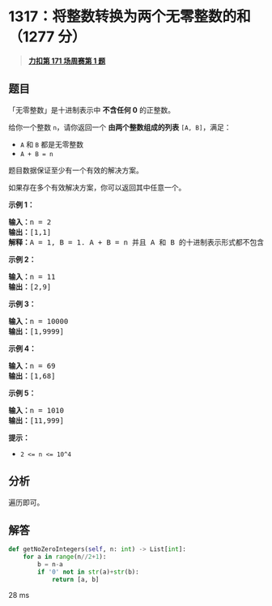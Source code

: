 # 1317：将整数转换为两个无零整数的和（1277 分）


> <u>**[力扣第 171 场周赛第 1 题](https://leetcode.cn/problems/convert-integer-to-the-sum-of-two-no-zero-integers/)**</u>

## 题目

<p>「无零整数」是十进制表示中 <strong>不含任何 0</strong> 的正整数。</p>

<p>给你一个整数 <code>n</code>，请你返回一个 <strong>由两个整数组成的列表</strong> <code>[A, B]</code>，满足：</p>

<ul>
<li><code>A</code> 和 <code>B</code> 都是无零整数</li>
<li><code>A + B = n</code></li>
</ul>

<p>题目数据保证至少有一个有效的解决方案。</p>

<p>如果存在多个有效解决方案，你可以返回其中任意一个。</p>



<p><strong>示例 1：</strong></p>

<pre><strong>输入：</strong>n = 2
<strong>输出：</strong>[1,1]
<strong>解释：</strong>A = 1, B = 1. A + B = n 并且 A 和 B 的十进制表示形式都不包含任何 0 。
</pre>

<p><strong>示例 2：</strong></p>

<pre><strong>输入：</strong>n = 11
<strong>输出：</strong>[2,9]
</pre>

<p><strong>示例 3：</strong></p>

<pre><strong>输入：</strong>n = 10000
<strong>输出：</strong>[1,9999]
</pre>

<p><strong>示例 4：</strong></p>

<pre><strong>输入：</strong>n = 69
<strong>输出：</strong>[1,68]
</pre>

<p><strong>示例 5：</strong></p>

<pre><strong>输入：</strong>n = 1010
<strong>输出：</strong>[11,999]
</pre>



<p><strong>提示：</strong></p>

<ul>
<li><code>2 &lt;= n &lt;= 10^4</code></li>
</ul>




## 分析

遍历即可。

## 解答

```python
def getNoZeroIntegers(self, n: int) -> List[int]:
	for a in range(n//2+1):
		b = n-a
		if '0' not in str(a)+str(b):
			return [a, b]
```
28 ms

